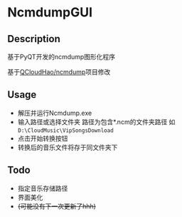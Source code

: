 # NcmdumpGUI

## Description

基于PyQT开发的ncmdump图形化程序

基于[QCloudHao/ncmdump](https://github.com/QCloudHao/ncmdump)项目修改

## Usage

- 解压并运行Ncmdump.exe
- 输入路径或选择文件夹
  路径为包含*.ncm的文件夹路径 如`D:\CloudMusic\VipSongsDownload`
- 点击开始转换按钮
- 转换后的音乐文件将存于同文件夹下
  
## Todo

- 指定音乐存储路径
- 界面美化
- ~~(可能没有下一次更新了hhh)~~
